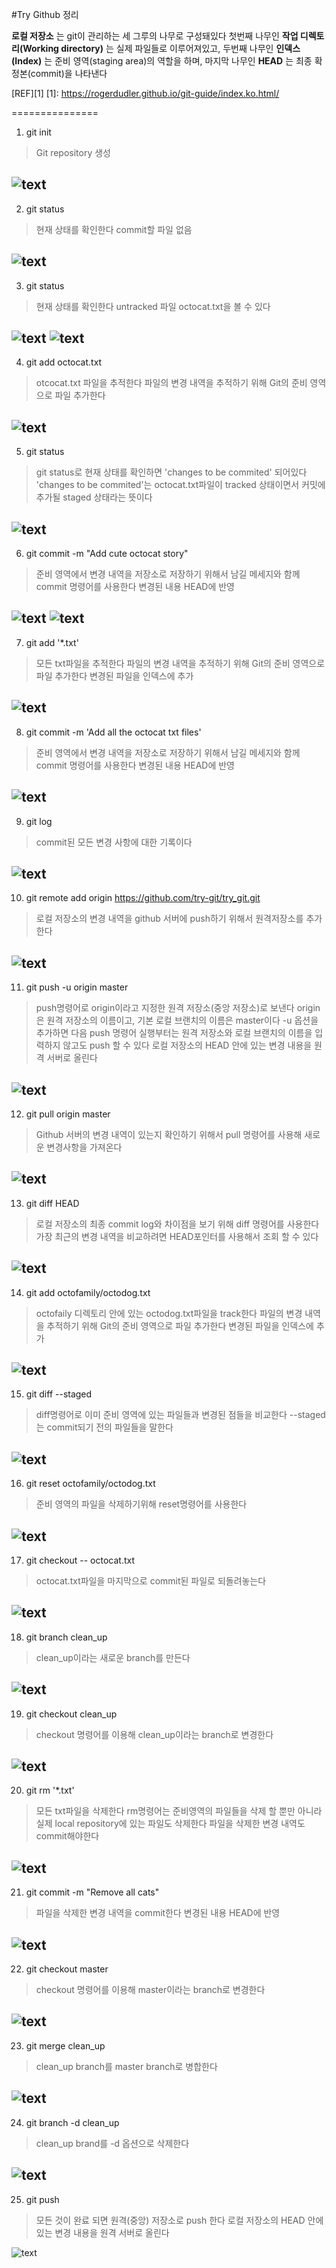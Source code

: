 #Try Github 정리

**로컬 저장소** 는 git이 관리하는 세 그루의 나무로 구성돼있다
첫번째 나무인 **작업 디렉토리(Working directory)** 는 실제 파일들로 이루어져있고, 두번째 나무인 **인덱스(Index)** 는 준비 영역(staging area)의 역할을 하며, 마지막 나무인 **HEAD** 는 최종 확정본(commit)을 나타낸다

[REF][1]
[1]: https://rogerdudler.github.io/git-guide/index.ko.html/

===============
1. git init
> Git repository 생성

![text](./LAB6/1.PNG)
------------------------------
2. git status
> 현재 상태를 확인한다
> commit할 파일 없음

![text](./LAB6/2.PNG)
-------------------------------
3. git status
> 현재 상태를 확인한다
> untracked 파일 octocat.txt을 볼 수 있다

![text](./LAB6/3_1.PNG)
![text](./LAB6/3_2.PNG)
-------------------------------
4. git add octocat.txt
> otcocat.txt 파일을 추적한다
> 파일의 변경 내역을 추적하기 위해 Git의 준비 영역으로 파일 추가한다

![text](./LAB6/4.PNG)
----------------------------------
5. git status
> git status로 현재 상태를 확인하면 'changes to be commited' 되어있다
> 'changes to be commited'는 octocat.txt파일이 tracked 상태이면서 커밋에 추가될 staged 상태라는 뜻이다

![text](./LAB6/5.PNG)
--------------------------------------------------------------------------------------------------------
6. git commit -m "Add cute octocat story"
> 준비 영역에서 변경 내역을 저장소로 저장하기 위해서 남길 메세지와 함께 commit 명령어를 사용한다
> 변경된 내용 HEAD에 반영

![text](./LAB6/6_1.PNG)
![text](./LAB6/6_2.PNG)
-----------------------------------------------------------------------------------------------
7. git add '*.txt'

> 모든 txt파일을 추적한다
> 파일의 변경 내역을 추적하기 위해 Git의 준비 영역으로 파일 추가한다
> 변경된 파일을 인덱스에 추가

![text](./LAB6/7.PNG)
--------------------------------
8. git commit -m 'Add all the octocat txt files'
> 준비 영역에서 변경 내역을 저장소로 저장하기 위해서 남길 메세지와 함께 commit 명령어를 사용한다
> 변경된 내용 HEAD에 반영

![text](./LAB6/8.PNG)
--------------------------------------------------------------------------------------------
9. git log
> commit된 모든 변경 사항에 대한 기록이다

![text](./LAB6/9.PNG)
---------------
10. git remote add origin https://github.com/try-git/try_git.git
> 로컬 저장소의 변경 내역을 github 서버에 push하기 위해서 원격저장소를 추가한다

![text](./LAB6/10.PNG)
-----------------------
11. git push -u origin master
> push명령어로 origin이라고 지정한 원격 저장소(중앙 저장소)로 보낸다
> origin은 원격 저장소의 이름이고, 기본 로컬 브랜치의 이름은 master이다 
> -u 옵션을 추가하면 다음 push 명령어 실행부터는 원격 저장소와 로컬 브랜치의 이름을 입력하지 않고도 push 할 수 있다
> 로컬 저장소의 HEAD 안에 있는 변경 내용을 원격 서버로 올린다

![text](./LAB6/11.PNG)
------------
12. git pull origin master
> Github 서버의 변경 내역이 있는지 확인하기 위해서 pull 명령어를 사용해 새로운 변경사항을 가져온다

![text](./LAB6/12.PNG)
---------------
13. git diff HEAD
> 로컬 저장소의 최종 commit log와 차이점을 보기 위해 diff 명령어를 사용한다
> 가장 최근의 변경 내역을 비교하려면 HEAD포인터를 사용해서 조회 할 수 있다

![text](./LAB6/13.PNG)
-----------------
14. git add octofamily/octodog.txt
> octofaily 디렉토리 안에 있는 octodog.txt파일을 track한다
> 파일의 변경 내역을 추적하기 위해 Git의 준비 영역으로 파일 추가한다
> 변경된 파일을 인덱스에 추가

![text](./LAB6/14.PNG)
---------------------
15. git diff --staged
> diff명령어로 이미 준비 영역에 있는 파일들과 변경된 점들을 비교한다
> --staged는 commit되기 전의 파일들을 말한다

![text](./LAB6/15.PNG)
------------------
16. git reset octofamily/octodog.txt
> 준비 영역의 파일을 삭제하기위해 reset명령어를 사용한다

![text](./LAB6/16.PNG)
-----------
17. git checkout -- octocat.txt
> octocat.txt파일을 마지막으로 commit된 파일로 되돌려놓는다

![text](./LAB6/17.PNG)
---------------
18. git branch clean_up
> clean_up이라는 새로운 branch를 만든다

![text](./LAB6/18.PNG)
-----------------
19. git checkout clean_up
> checkout 명령어를 이용해 clean_up이라는 branch로 변경한다

![text](./LAB6/19.PNG)
----------------
20. git rm '*.txt'

> 모든 txt파일을 삭제한다
> rm명령어는 준비영역의 파일들을 삭제 할 뿐만 아니라 실제 local repository에 있는 파일도 삭제한다
> 파일을 삭제한 변경 내역도 commit해야한다

![text](./LAB6/20.PNG)
---------------
21. git commit -m "Remove all cats"
> 파일을 삭제한 변경 내역을 commit한다
> 변경된 내용 HEAD에 반영

![text](./LAB6/21.PNG)
----------------
22. git checkout master
> checkout 명령어를 이용해 master이라는 branch로 변경한다

![text](./LAB6/22.PNG)
--------
23. git merge clean_up
> clean_up branch를 master branch로 병합한다

![text](./LAB6/23.PNG)
-------
24. git branch -d clean_up
> clean_up brand를 -d 옵션으로 삭제한다

![text](./LAB6/24.PNG)
---------
25. git push
> 모든 것이 완료 되면 원격(중앙) 저장소로 push 한다
> 로컬 저장소의 HEAD 안에 있는 변경 내용을 원격 서버로 올린다

![text](./LAB6/25.PNG)
